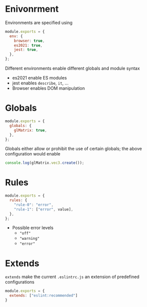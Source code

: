# Enivonrment

Environments are specified using

```js
module.exports = {
  env: {
    browser: true,
    es2021: true,
    jest: true,
  },
};
```

Different environments enable different globals and module syntax

- es2021 enable ES modules
- jest enables `describe`, `it`, ...
- Browser enables DOM manipulation

# Globals

```js
module.exports = {
  globals: {
    glMatrix: true,
  },
};
```

Globals either allow or prohibit the use of certain globals; the above
configuration would enable

```ts
console.log(glMatrix.vec3.create());
```

# Rules

```js
module.exports = {
  rules: {
    "rule-0": "error",
    "rule-1": ["error", value],
  },
};
```

- Possible error levels
  - `"off"`
  - `"warning"`
  - `"error"`

# Extends

`extends` make the current `.eslintrc.js` an extension of predefined configurations

```js
module.exports = {
  extends: ["eslint:recommended"]
}
```
